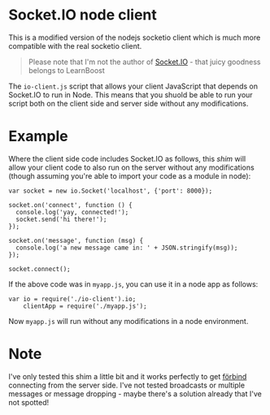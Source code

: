# Socket.IO node client

This is a modified version of the nodejs socketio client which is much more compatible with the real socketio client.

> Please note that I'm not the author of [Socket.IO](https://github.com/LearnBoost/Socket.IO) - that juicy goodness belongs to LearnBoost

The `io-client.js` script that allows your client JavaScript that depends on Socket.IO to run in Node. This means that you shuold be able to run your script both on the client side and server side without any modifications.

# Example

Where the client side code includes Socket.IO as follows, this *shim* will allow your client code to also run on the server without any modifications (though assuming you're able to import your code as a module in node):

    var socket = new io.Socket('localhost', {'port': 8000});

    socket.on('connect', function () {
      console.log('yay, connected!');
      socket.send('hi there!');
    });

    socket.on('message', function (msg) {
      console.log('a new message came in: ' + JSON.stringify(msg));
    });

    socket.connect();

If the above code was in `myapp.js`, you can use it in a node app as follows:

    var io = require('./io-client').io;
        clientApp = require('./myapp.js');

Now `myapp.js` will run without any modifications in a node environment. 

# Note

I've only tested this shim a little bit and it works perfectly to get [förbind](http://github.com/remy/forbind) connecting from the server side.  I've not tested broadcasts or multiple messages or message dropping - maybe there's a solution already that I've not spotted!

